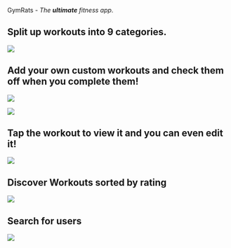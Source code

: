 GymRats - *The **ultimate** fitness app*.




## Split up workouts into 9 categories.


![](https://lh3.googleusercontent.com/mGGZTQGlT3GqLoO9S0nlZi0hVW5Hw-LezJKgrJlnoex039OgpXKlppPBjd4YS07tbd2qcLGYxYk)


## Add your own custom workouts and check them off when you complete them!


![](https://lh3.googleusercontent.com/rrLy8y2N7omoBOKhHhmS8Po5kWD8vYEazWZA_3i-6_AYikwy9eoWujlcNFumF4kuB4OD0dd6LKY)

![](https://lh3.googleusercontent.com/eWwew9sc4Qg9JSspPqCtOwgfgkn8EUybI4Sud-5-JGFBzEJkaN-ZcPWm3DFn7RD_csEWLXlPVxU)

## Tap the workout to view it and you can even edit it!


![](https://lh3.googleusercontent.com/eA06GeKgJAvEhm_UAICA0Fzrmy0h833UcWz25jJn6Rct7azISzuybXEmqkBVhqwFk5ZB6KqLTZY)



## Discover Workouts sorted by rating



![](https://lh3.googleusercontent.com/bW2s0XWhWGoYN4Mpd_i79jemYtGuKdRmLgpNdUB2x4JhZgfyxZiwR3qjRxvkkssh21FU8NF-7k4)


## Search for users



![](https://lh3.googleusercontent.com/nFXEioN_XKT_HOkO7njS0vxneEGMXEFOK4U_OnAvwgtCspwHaJXcBzs3MMPk7CesaX8U6HwRQnc)
